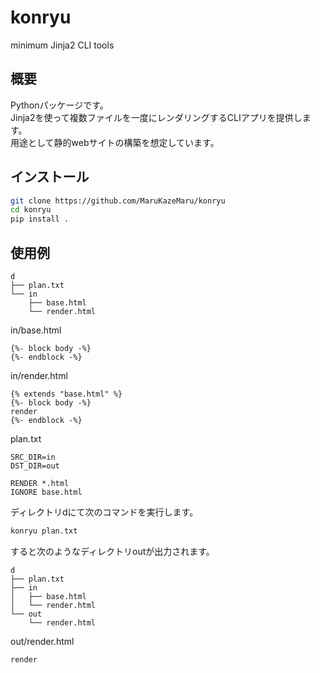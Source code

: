 # konryu
minimum Jinja2 CLI tools

## 概要
Pythonパッケージです。<br>
Jinja2を使って複数ファイルを一度にレンダリングするCLIアプリを提供します。<br>
用途として静的webサイトの構築を想定しています。


## インストール
```sh
git clone https://github.com/MaruKazeMaru/konryu
cd konryu
pip install .
```


## 使用例
```
d
├── plan.txt
└── in
    ├── base.html
    └── render.html
```

in/base.html
```
{%- block body -%}
{%- endblock -%}
```

in/render.html
```
{% extends "base.html" %}
{%- block body -%}
render
{%- endblock -%}
```

plan.txt
```
SRC_DIR=in
DST_DIR=out

RENDER *.html
IGNORE base.html
```

ディレクトリdにて次のコマンドを実行します。
```sh
konryu plan.txt
```
すると次のようなディレクトリoutが出力されます。
```
d
├── plan.txt
├── in
│   ├── base.html
│   └── render.html
└── out
    └── render.html
```
out/render.html
```
render
```

